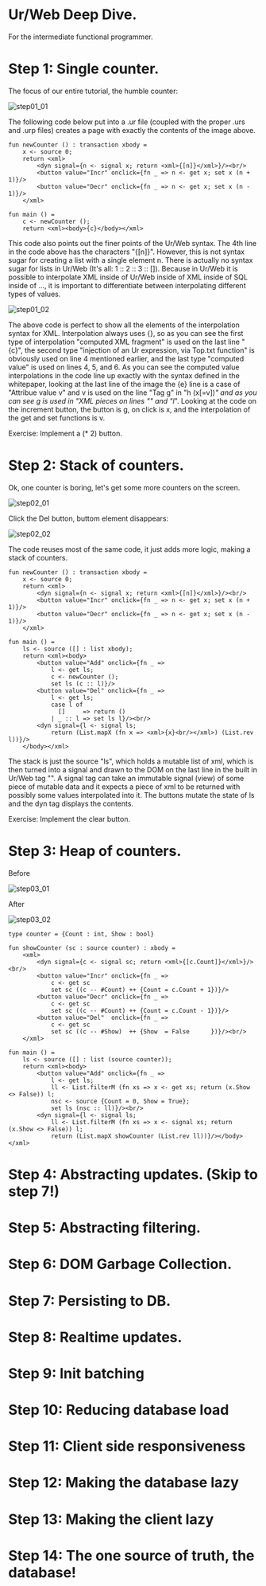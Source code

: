 # Ur/Web Deep Dive.

For the intermediate functional programmer.

# Step 1: Single counter.

The focus of our entire tutorial, the humble counter:

![step01_01](https://i.imgur.com/awyUikP.png, "One counter")

The following code below put into a .ur file (coupled with the proper .urs and .urp files) creates a page with exactly the contents of the image above.

```urweb
fun newCounter () : transaction xbody =
	x <- source 0;
	return <xml>
		<dyn signal={n <- signal x; return <xml>{[n]}</xml>}/><br/>
		<button value="Incr" onclick={fn _ => n <- get x; set x (n + 1)}/>
		<button value="Decr" onclick={fn _ => n <- get x; set x (n - 1)}/>
	</xml>

fun main () =
	c <- newCounter ();
	return <xml><body>{c}</body></xml>
```

This code also points out the finer points of the Ur/Web syntax. The 4th line in the code above has the characters "{[n]}". However, this is not syntax sugar for creating a list with a single element n. There is actually no syntax sugar for lists in Ur/Web (It's all: 1 :: 2 :: 3 :: []). Because in Ur/Web it is possible to interpolate XML inside of Ur/Web inside of XML inside of SQL inside of ..., it is important to differentiate between interpolating different types of values.

![step01_02](https://i.imgur.com/07fygYa.png, "XML & Ur interpolation")

The above code is perfect to show all the elements of the interpolation syntax for XML. Interpolation always uses {}, so as you can see the first type of interpolation "computed XML fragment" is used on the last line "<body>{c}</body>", the second type "injection of an Ur expression, via Top.txt function" is obviously used on line 4 mentioned earlier, and the last type "computed value" is used on lines 4, 5, and 6. As you can see the computed value interpolations in the code line up exactly with the syntax defined in the whitepaper, looking at the last line of the image the {e} line is a case of "Attribue value v" and v is used on the line "Tag g" in "h (x[=v])*" and as you can see g is used in "XML pieces on lines "<g/>" and "<g>l*</x>". Looking at the code on the increment button, the button is g, on click is x, and the interpolation of the get and set functions is v.

Exercise: Implement a (* 2) button.

# Step 2: Stack of counters.

Ok, one counter is boring, let's get some more counters on the screen.

![step02_01](https://i.imgur.com/nrcSodf.png, "Stack")

Click the Del button, buttom element disappears:

![step02_02](https://i.imgur.com/lplNc7t.png, "Stack after")

The code reuses most of the same code, it just adds more logic, making a stack of counters.

```urweb
fun newCounter () : transaction xbody =
    x <- source 0;
    return <xml>
        <dyn signal={n <- signal x; return <xml>{[n]}</xml>}/><br/>
        <button value="Incr" onclick={fn _ => n <- get x; set x (n + 1)}/>
        <button value="Decr" onclick={fn _ => n <- get x; set x (n - 1)}/>
	</xml>
	       
fun main () =
	ls <- source ([] : list xbody);
	return <xml><body>
		<button value="Add" onclick={fn _ =>
			l <- get ls;
			c <- newCounter ();
			set ls (c :: l)}/>
		<button value="Del" onclick={fn _ =>
			l <- get ls;
    		case l of
			  []     => return ()
			| _ :: l => set ls l}/><br/>
		<dyn signal={l <- signal ls;
			return (List.mapX (fn x => <xml>{x}<br/></xml>) (List.rev l))}/>
	</body></xml>
```

The stack is just the source "ls", which holds a mutable list of xml, which is then turned into a signal and drawn to the DOM on the last line in the built in Ur/Web tag "<dyn signal/>". A signal tag can take an immutable signal (view) of some piece of mutable data and it expects a piece of xml to be returned with possibly some values interpolated into it. The buttons mutate the state of ls and the dyn tag displays the contents.

Exercise: Implement the clear button.

# Step 3: Heap of counters.

Before

![step03_01](https://i.imgur.com/vvDgakW.png, "Heap")

After

![step03_02](https://i.imgur.com/xppjMZa.png, "Heap after")

```urweb
type counter = {Count : int, Show : bool}

fun showCounter (sc : source counter) : xbody =
	<xml>
		<dyn signal={c <- signal sc; return <xml>{[c.Count]}</xml>}/><br/>
		<button value="Incr" onclick={fn _ => 
			c <- get sc
			set sc ((c -- #Count) ++ {Count = c.Count + 1})}/>
		<button value="Decr" onclick={fn _ =>
			c <- get sc
			set sc ((c -- #Count) ++ {Count = c.Count - 1})}/>
		<button value="Del"  onclick={fn _ => 
			c <- get sc
			set sc ((c -- #Show)  ++ {Show  = False      })}/><br/>
	</xml>
	       
fun main () =
	ls <- source ([] : list (source counter));
	return <xml><body>
		<button value="Add" onclick={fn _ =>
			l <- get ls;
			ll <- List.filterM (fn xs => x <- get xs; return (x.Show <> False)) l;
			nsc <- source {Count = 0, Show = True};
			set ls (nsc :: ll)}/><br/>
		<dyn signal={l <- signal ls;
			ll <- List.filterM (fn xs => x <- signal xs; return (x.Show <> False)) l;
			return (List.mapX showCounter (List.rev ll))}/></body></xml>
```

# Step 4: Abstracting updates. (Skip to step 7!)

# Step 5: Abstracting filtering.

# Step 6: DOM Garbage Collection.

# Step 7: Persisting to DB.

# Step 8: Realtime updates.

# Step 9: Init batching

# Step 10: Reducing database load

# Step 11: Client side responsiveness

# Step 12: Making the database lazy

# Step 13: Making the client lazy

# Step 14: The one source of truth, the database!
